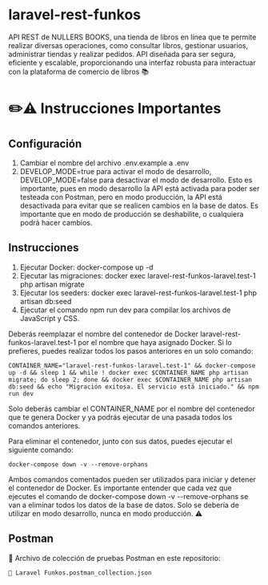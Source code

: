 # laravel-rest-funkos
 API REST de NULLERS BOOKS, una tienda de libros en línea que te permite realizar diversas operaciones, como consultar libros, gestionar usuarios, administrar tiendas y realizar pedidos. API diseñada para ser segura, eficiente y escalable, proporcionando una interfaz robusta para interactuar con la plataforma de comercio de libros 📚 

# ✏️⚠️ Instrucciones Importantes
## Configuración
1. Cambiar el nombre del archivo .env.example a .env
2. DEVELOP_MODE=true para activar el modo de desarrollo, DEVELOP_MODE=false para desactivar el modo de desarrollo. Esto es importante, pues en modo desarrollo la API está activada para poder ser testeada con Postman, pero en modo producción, la API está desactivada para evitar que se realicen cambios en la base de datos. Es importante que en modo de producción se deshabilite, o cualquiera podrá hacer cambios.

## Instrucciones
1. Ejecutar Docker: docker-compose up -d
2. Ejecutar las migraciones: docker exec laravel-rest-funkos-laravel.test-1 php artisan migrate
3. Ejecutar los seeders: docker exec laravel-rest-funkos-laravel.test-1 php artisan db:seed
4. Ejecutar el comando npm run dev para compilar los archivos de JavaScript y CSS.

Deberás reemplazar el nombre del contenedor de Docker laravel-rest-funkos-laravel.test-1 por el nombre que haya asignado Docker.
Si lo prefieres, puedes realizar todos los pasos anteriores en un solo comando:

    CONTAINER_NAME="laravel-rest-funkos-laravel.test-1" && docker-compose up -d && sleep 1 && while ! docker exec $CONTAINER_NAME php artisan migrate; do sleep 2; done && docker exec $CONTAINER_NAME php artisan db:seed && echo "Migración exitosa. El servicio está iniciado." && npm run dev

Solo deberás cambiar el CONTAINER_NAME por el nombre del contenedor que te genera Docker y ya podrás ejecutar de una pasada todos los comandos anteriores.

Para eliminar el contenedor, junto con sus datos, puedes ejecutar el siguiente comando:

    docker-compose down -v --remove-orphans

Ambos comandos comentados pueden ser utilizados para iniciar y detener el contenedor de Docker. Es importante entender que cada vez que ejecutes el comando de docker-compose down -v  --remove-orphans se van a eliminar todos los datos de la base de datos. Solo se debería de utilizar en modo desarrollo, nunca en modo producción. ⚠️

## Postman
🚀 Archivo de colección de pruebas Postman en este repositorio:
    
    📕 Laravel Funkos.postman_collection.json
